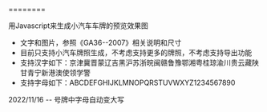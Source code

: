 
========

用Javascript来生成小汽车车牌的预览效果图

* 文字和图片，参照《GA36--2007》相关说明和尺寸<br/>
* 目前只支持小汽车牌照生成，不考虑支持更多的牌照，不考虑支持导出功能<br/>
* 支持汉字如下：京津冀晋蒙辽吉黑沪苏浙皖闽赣鲁豫鄂湘粤桂琼渝川贵云藏陕甘青宁新港澳使领学警<br/>
* 支持字母如下：ABCDEFGHIJKLMNOPQRSTUVWXYZ1234567890

2022/11/16
   --  号牌中字母自动变大写
